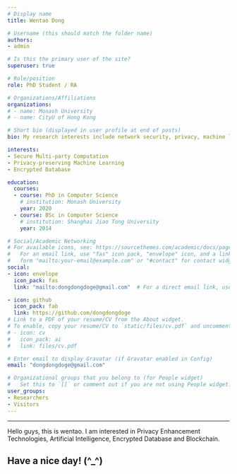 ```yaml
---
# Display name
title: Wentao Dong

# Username (this should match the folder name)
authors:
- admin

# Is this the primary user of the site?
superuser: true

# Role/position
role: PhD Student / RA

# Organizations/Affiliations
organizations:
# - name: Monash University
# - name: CityU of Hong Kong

# Short bio (displayed in user profile at end of posts)
bio: My research interests include network security, privacy, machine learning, blockchain. Specifical

interests:
- Secure Multi-party Computation
- Privacy-preserving Machine Learning 
- Encrypted Database

education:
  courses:
  - course: PhD in Computer Science
    # institution: Monash University
    year: 2020
  - course: BSc in Computer Science
    # institution: Shanghai Jiao Tong University
    year: 2014

# Social/Academic Networking
# For available icons, see: https://sourcethemes.com/academic/docs/page-builder/#icons
#   For an email link, use "fas" icon pack, "envelope" icon, and a link in the
#   form "mailto:your-email@example.com" or "#contact" for contact widget.
social:
- icon: envelope
  icon_pack: fas
  link: "mailto:dongdongdoge@gmail.com"  # For a direct email link, use "mailto:test@example.org".

- icon: github
  icon_pack: fab
  link: https://github.com/dongdongdoge
# Link to a PDF of your resume/CV from the About widget.
# To enable, copy your resume/CV to `static/files/cv.pdf` and uncomment the lines below.
# - icon: cv
#   icon_pack: ai
#   link: files/cv.pdf

# Enter email to display Gravatar (if Gravatar enabled in Config)
email: "dongdongdoge@gmail.com"

# Organizational groups that you belong to (for People widget)
#   Set this to `[]` or comment out if you are not using People widget.
user_groups:
- Researchers
- Visitors
---
```



---

Hello guys, this is wentao. I am interested in Privacy Enhancement Technologies, Artificial Intelligence, Encrypted Database and Blockchain. 

Have a nice day! (^_^)
---
